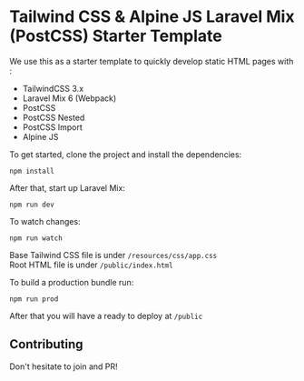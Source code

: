 # Tailwind CSS & Alpine JS Laravel Mix (PostCSS) Starter Template

We use this as a starter template to quickly develop static HTML pages with :
- TailwindCSS 3.x
- Laravel Mix 6 (Webpack)
- PostCSS
- PostCSS Nested
- PostCSS Import
- Alpine JS

To get started, clone the project and install the dependencies:

```
npm install
```

After that, start up Laravel Mix:

```
npm run dev
```

To watch changes:

```
npm run watch
```

Base Tailwind CSS file is under `/resources/css/app.css`  
Root HTML file is under `/public/index.html` 

To build a production bundle run:

```
npm run prod
```

After that you will have a ready to deploy at `/public`

## Contributing

Don't hesitate to join and PR!